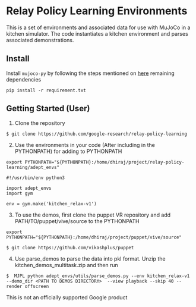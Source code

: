 # Relay Policy Learning Environments

This is a set of environments and associated data for use with MuJoCo in a kitchen simulator.
The code instantiates a kitchen environment and parses associated demonstrations. 
## Install
Install `mujoco-py` by following the steps mentioned on [here](https://github.com/openai/mujoco-py#install-mujoco)
remaining dependencies
```
pip install -r requirement.txt
``` 
## Getting Started (User)

1. Clone the repository
```
$ git clone https://github.com/google-research/relay-policy-learning
```

2. Use the environments in your code (After including in the PYTHONPATH)
for adding to PYTHONPATH
```
export PYTHONPATH="${PYTHONPATH}:/home/dhiraj/project/relay-policy-learning/adept_envs"
```
```
#!/usr/bin/env python3

import adept_envs
import gym

env = gym.make('kitchen_relax-v1')
```

3. To use the demos, first clone the puppet VR repository and add PATH/TO/puppet/vive/source to the PYTHONPATH
```
export PYTHONPATH="${PYTHONPATH}:/home/dhiraj/project/puppet/vive/source"
```
```
$ git clone https://github.com/vikashplus/puppet
```

4. Use parse_demos to parse the data into pkl format. Unzip the kitchen_demos_multitask.zip and then run
```
$  MJPL python adept_envs/utils/parse_demos.py --env kitchen_relax-v1 --demo_dir <PATH TO DEMOS DIRECTORY>  --view playback --skip 40 --render offscreen                    
```

This is not an officially supported Google product

